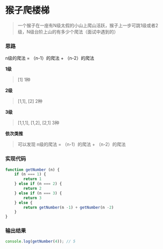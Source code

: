 # 猴子爬楼梯

>一个猴子在一座有N级太假的小山上爬山活跃，猴子上一步可跳1级或者2级，N级台阶上山的有多少个爬法（面试中遇到的）

### 思路 
n级的爬法 = （n-1）的爬法 + （n-2）的爬法

**1级**
> [1] 1种

**2级**
> [1,1], [2] 2种

**3级**
> [1,1,1], [1,2], [2,1] 3种

**依次类推**
> 可以发现 n级的爬法 = （n-1）的爬法 + （n-2）的爬法

### 实现代码
```js
function getNumber (n) {
    if (n === 1) {
        return 1
    } else if (n === 2) {
        return 2
    } else if (n === 3) {
        return 3
    } else {
        return getNumber(n -1) + getNumber(n -2)
    }
}
```


### 输出结果
```js
console.log(getNumber(4)); // 5
```